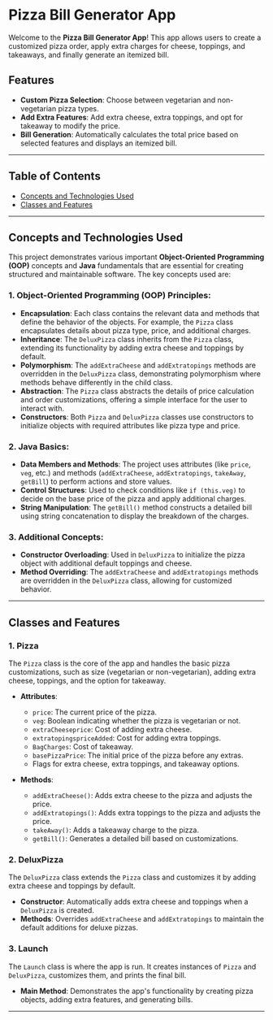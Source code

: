 # Pizza Bill Generator App

Welcome to the **Pizza Bill Generator App**! This app allows users to create a customized pizza order, apply extra charges for cheese, toppings, and takeaways, and finally generate an itemized bill.

## Features

- **Custom Pizza Selection**: Choose between vegetarian and non-vegetarian pizza types.
- **Add Extra Features**: Add extra cheese, extra toppings, and opt for takeaway to modify the price.
- **Bill Generation**: Automatically calculates the total price based on selected features and displays an itemized bill.

---

## Table of Contents

- [Concepts and Technologies Used](#concepts-and-technologies-used)
- [Classes and Features](#classes-and-features)


---

## Concepts and Technologies Used

This project demonstrates various important **Object-Oriented Programming (OOP)** concepts and **Java** fundamentals that are essential for creating structured and maintainable software. The key concepts used are:

### 1. **Object-Oriented Programming (OOP) Principles:**
   - **Encapsulation**: Each class contains the relevant data and methods that define the behavior of the objects. For example, the `Pizza` class encapsulates details about pizza type, price, and additional charges.
   - **Inheritance**: The `DeluxPizza` class inherits from the `Pizza` class, extending its functionality by adding extra cheese and toppings by default.
   - **Polymorphism**: The `addExtraCheese` and `addExtratopings` methods are overridden in the `DeluxPizza` class, demonstrating polymorphism where methods behave differently in the child class.
   - **Abstraction**: The `Pizza` class abstracts the details of price calculation and order customizations, offering a simple interface for the user to interact with.
   - **Constructors**: Both `Pizza` and `DeluxPizza` classes use constructors to initialize objects with required attributes like pizza type and price.

### 2. **Java Basics**:
   - **Data Members and Methods**: The project uses attributes (like `price`, `veg`, etc.) and methods (`addExtraCheese`, `addExtratopings`, `takeAway`, `getBill`) to perform actions and store values.
   - **Control Structures**: Used to check conditions like `if (this.veg)` to decide on the base price of the pizza and apply additional charges.
   - **String Manipulation**: The `getBill()` method constructs a detailed bill using string concatenation to display the breakdown of the charges.

### 3. **Additional Concepts**:
   - **Constructor Overloading**: Used in `DeluxPizza` to initialize the pizza object with additional default toppings and cheese.
   - **Method Overriding**: The `addExtraCheese` and `addExtratopings` methods are overridden in the `DeluxPizza` class, allowing for customized behavior.

---

## Classes and Features

### 1. **Pizza**
The `Pizza` class is the core of the app and handles the basic pizza customizations, such as size (vegetarian or non-vegetarian), adding extra cheese, toppings, and the option for takeaway.

- **Attributes**:
  - `price`: The current price of the pizza.
  - `veg`: Boolean indicating whether the pizza is vegetarian or not.
  - `extraCheeseprice`: Cost of adding extra cheese.
  - `extratopingspriceAdded`: Cost for adding extra toppings.
  - `BagCharges`: Cost of takeaway.
  - `basePizzaPrice`: The initial price of the pizza before any extras.
  - Flags for extra cheese, extra toppings, and takeaway options.

- **Methods**:
  - `addExtraCheese()`: Adds extra cheese to the pizza and adjusts the price.
  - `addExtratopings()`: Adds extra toppings to the pizza and adjusts the price.
  - `takeAway()`: Adds a takeaway charge to the pizza.
  - `getBill()`: Generates a detailed bill based on customizations.

### 2. **DeluxPizza**
The `DeluxPizza` class extends the `Pizza` class and customizes it by adding extra cheese and toppings by default.

- **Constructor**: Automatically adds extra cheese and toppings when a `DeluxPizza` is created.
- **Methods**: Overrides `addExtraCheese` and `addExtratopings` to maintain the default additions for deluxe pizzas.

### 3. **Launch**
The `Launch` class is where the app is run. It creates instances of `Pizza` and `DeluxPizza`, customizes them, and prints the final bill.

- **Main Method**: Demonstrates the app's functionality by creating pizza objects, adding extra features, and generating bills.

---



